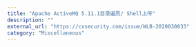 ```yaml
---
title: "Apache ActiveMQ 5.11.1目录遍历/ Shell上传"
description: ""
external_url: "https://cxsecurity.com/issue/WLB-2020030033"
category: "Miscellaneous"
---
```

